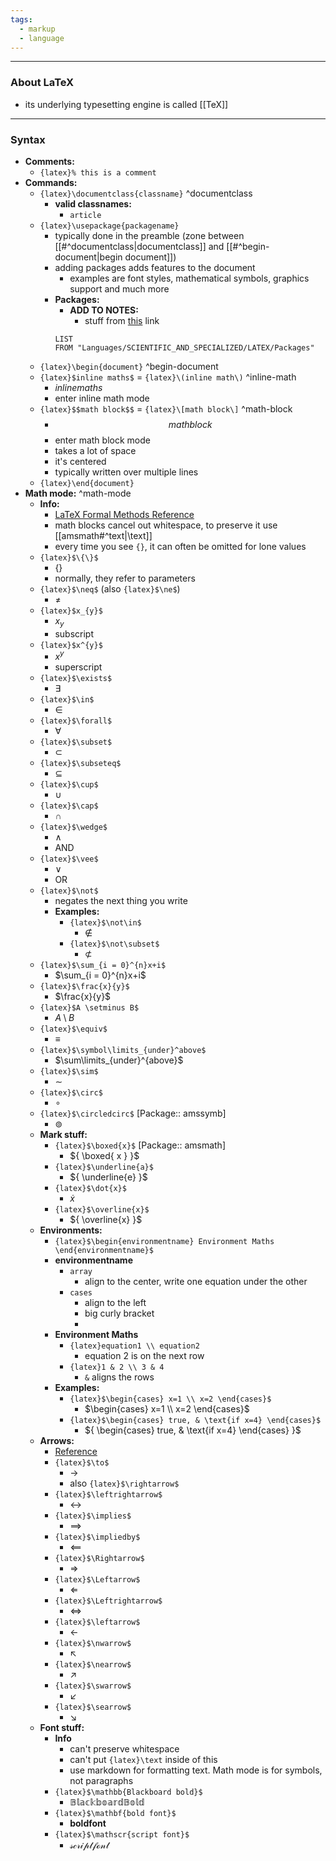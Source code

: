 ```yaml
---
tags:
  - markup
  - language
---
```

---

### About LaTeX

- its underlying typesetting engine is called [[TeX]]

---

### Syntax

- **Comments:**
	- `{latex}% this is a comment`
- **Commands:** 
	- `{latex}\documentclass{classname}` ^documentclass
		- **valid classnames:**
			- `article`
	- `{latex}\usepackage{packagename}`
		- typically done in the preamble (zone between [[#^documentclass|documentclass]] and [[#^begin-document|begin document]])
		- adding packages adds features to the document
			- examples are font styles, mathematical symbols, graphics support and much more
		- **Packages:**
			- **ADD TO NOTES:**
				- stuff from [this](https://www.physicsread.com/latex-real-number/) link
			```dataview
			LIST
			FROM "Languages/SCIENTIFIC_AND_SPECIALIZED/LATEX/Packages"
			```
	- `{latex}\begin{document}` ^begin-document
	- `{latex}$inline maths$` = `{latex}\(inline math\)` ^inline-math
		- $inline maths$
		- enter inline math mode
	- `{latex}$$math block$$` = `{latex}\[math block\]` ^math-block
		- $$math block$$
		- enter math block mode
		- takes a lot of space
		- it's centered
		- typically written over multiple lines
	- `{latex}\end{document}`
- **Math mode:** ^math-mode
	- **Info:**
		- [LaTeX Formal Methods Reference](https://www.cs.put.poznan.pl/ksiek/latexmath.html)
		- math blocks cancel out whitespace, to preserve it use [[amsmath#^text|\text]]
		- every time you see `{}`, it can often be omitted for lone values
	- `{latex}$\{\}$`
		- $\{\}$
		- normally, they refer to parameters
	- `{latex}$\neq$` (also `{latex}$\ne$`)
		- $\neq$
	- `{latex}$x_{y}$`
		- $x_{y}$
		- subscript
	- `{latex}$x^{y}$`
		- $x^{y}$
		- superscript
	- `{latex}$\exists$`
		- ${ \exists }$
	- `{latex}$\in$`
		- $\in$
	- `{latex}$\forall$`
		- $\forall$
	- `{latex}$\subset$`
		- $\subset$
	- `{latex}$\subseteq$`
		- $\subseteq$
	- `{latex}$\cup$`
		- $\cup$
	- `{latex}$\cap$`
		- $\cap$
	- `{latex}$\wedge$`
		- $\wedge$
		- AND
	- `{latex}$\vee$`
		- $\vee$
		- OR
	- `{latex}$\not$`
		- negates the next thing you write
		- **Examples:**
			- `{latex}$\not\in$`
				- $\not\in$
			- `{latex}$\not\subset$`
				- $\not\subset$
	- `{latex}$\sum_{i = 0}^{n}x+i$`
		- $\sum_{i = 0}^{n}x+i$
	- `{latex}$\frac{x}{y}$`
		- $\frac{x}{y}$
	- `{latex}$A \setminus B$`
		- $A \setminus B$
	- `{latex}$\equiv$`
		- $\equiv$
	- `{latex}$\symbol\limits_{under}^above$`
		- $\sum\limits_{under}^{above}$
	- `{latex}$\sim$`
		- $\sim$
	- `{latex}$\circ$`
		- ${ \circ }$
	- `{latex}$\circledcirc$` [Package:: amssymb]
		- ${ \circledcirc }$
	- **Mark stuff:**
		- `{latex}$\boxed{x}$` [Package:: amsmath]
			- ${ \boxed{ x } }$
		- `{latex}$\underline{a}$`
			- ${ \underline{e} }$
		- `{latex}$\dot{x}$`
			- ${ \dot{x} }$
		- `{latex}$\overline{x}$`
			- ${ \overline{x} }$
	- **Environments:**
		- `{latex}$\begin{environmentname} Environment Maths \end{environmentname}$`
		- **environmentname**
			- `array`
				- align to the center, write one equation under the other
			- `cases`
				- align to the left
				- big curly bracket
				- 
		- **Environment Maths**
			- `{latex}equation1 \\ equation2`
				- equation 2 is on the next row
			- `{latex}1 & 2 \\ 3 & 4`
				- `&` aligns the rows
		- **Examples:**
			- `{latex}$\begin{cases} x=1 \\ x=2 \end{cases}$`
				- $\begin{cases} x=1 \\ x=2 \end{cases}$
			- `{latex}$\begin{cases} true, & \text{if x=4} \end{cases}$`
				- ${ \begin{cases} true, & \text{if x=4} \end{cases} }$
	- **Arrows:**
		- [Reference](https://garsia.math.yorku.ca/MPWP/LATEXmath/node9.html)
		- `{latex}$\to$`
			- ${ \to }$
			- also `{latex}$\rightarrow$`
		- `{latex}$\leftrightarrow$`
			- $\leftrightarrow$
		- `{latex}$\implies$`
			- ${ \implies }$
		- `{latex}$\impliedby$`
			- ${ \impliedby }$
		- `{latex}$\Rightarrow$`
			- $\Rightarrow$
		- `{latex}$\Leftarrow$`
			- $\Leftarrow$
		- `{latex}$\Leftrightarrow$`
			- $\Leftrightarrow$
		- `{latex}$\leftarrow$`
			- $\leftarrow$
		- `{latex}$\nwarrow$`
			- ${ \nwarrow }$
		- `{latex}$\nearrow$`
			- ${ \nearrow }$
		- `{latex}$\swarrow$`
			- ${ \swarrow }$
		- `{latex}$\searrow$`
			- ${ \searrow }$
	- **Font stuff:**
		- **Info**
			- can't preserve whitespace
			- can't put `{latex}\text` inside of this
			- use markdown for formatting text. Math mode is for symbols, not paragraphs
		- `{latex}$\mathbb{Blackboard bold}$`
			- $\mathbb{Blackboard Bold}$
		- `{latex}$\mathbf{bold font}$`
			- $\mathbf{bold font}$
		- `{latex}$\mathscr{script font}$`
			- $\mathscr{script font}$